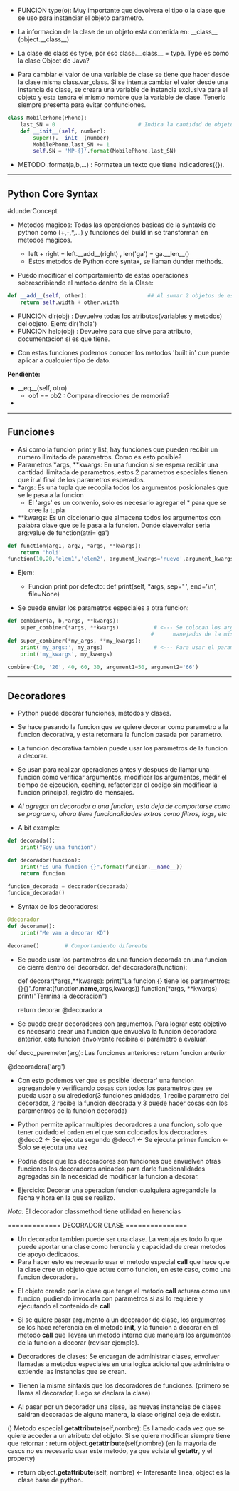 
- FUNCION type(o): Muy importante que devolvera el tipo o la clase que se uso para instanciar el objeto parametro.
- La informacion de la clase de un objeto esta contenida en: \_\_class__ (object.\_\_class__)
- La clase de class es type, por eso clase.\_\_class__ = type. Type es como la clase Object de Java?

- Para cambiar el valor de una variable de clase se tiene que hacer desde la clase misma class.var_class. Si se intenta cambiar el valor desde una instancia de clase, se creara una variable de instancia exclusiva para el objeto y esta tendra el mismo nombre que la variable de clase. Tenerlo siempre presenta para evitar confunciones.

```python
class MobilePhone(Phone):
	last_SN = 0                          # Indica la cantidad de objetos creados
    def __init__(self, number):
        super().__init__(number)
        MobilePhone.last_SN += 1
        self.SN = 'MP-{}'.format(MobilePhone.last_SN)   
```

- METODO .format(a,b,...) : Formatea un texto que tiene indicadores({}).

---
## Python Core Syntax

#dunderConcept
- Metodos magicos: Todas las operaciones basicas de la syntaxis de python como (+,-,\*,...) y funciones del build in se transforman en metodos magicos. 
	- left + right = left.\_\_add__(right)  , len('ga') = ga.\_\_len__()
	- Estos metodos de Python core syntax, se llaman dunder methods.

- Puedo modificar el comportamiento de estas operaciones sobrescribiendo el metodo dentro de la Clase:
```python
def __add__(self, other):                   ## Al sumar 2 objetos de esta misma clase dara como resultado la suma de su propiedad 'width'
	return self.width + other.width
```


- FUNCION dir(obj) : Devuelve todas los atributos(variables y metodos) del objeto. Ejem: dir('hola')
- FUNCION help(obj) : Devuelve para que sirve para atributo, documentacion si es que tiene.
* Con estas funciones podemos conocer los metodos 'built in' que puede aplicar a cualquier tipo de dato.

**Pendiente:**
- \_\_eq__(self, otro)
	- ob1 == ob2 : Compara direcciones de memoria?
- 
---
## Funciones

- Asi como la funcion print y list, hay funciones que pueden recibir un numero ilimitado de parametros. Como es esto posible?
- Parametros \*args, \*\*kwargs: En una funcion si se espera recibir una cantidad ilimitada de parametros, estos 2 parametros especiales tienen que ir al final de los parametros esperados.
- \*args: Es una tupla que recopila todos los argumentos posicionales que se le pasa a la funcion
	- El 'args' es un convenio, solo es necesario agregar el \* para que se cree la tupla
- \*\*kwargs: Es un diccionario que almacena todos los argumentos con palabra clave que se le pasa a la funcion. Donde clave:valor seria arg:value de function(atri='ga')

```python
def function(arg1, arg2, *args, **kwargs):
	return 'holi'
function(10,20,'elem1','elem2', argument_kwargs='nuevo',argument_kwargs2='nuevito')
```

- Ejem:
	- Funcion print por defecto: def print(self, \*args, sep=' ', end='\n', file=None)

- Se puede enviar los parametros especiales a otra funcion: 

```Python
def combiner(a, b,*args, **kwargs):
    super_combiner(*args, **kwargs)           # <--- Se colocan los arg de la misma manera(*) para que puedan ser
											 #      manejados de la misma manera en super_combiner.
def super_combiner(*my_args, **my_kwargs):  
    print('my_args:', my_args)                # <--- Para usar el parametro como dato se lo coloca sin los *
    print('my_kwargs', my_kwargs)

combiner(10, '20', 40, 60, 30, argument1=50, argument2='66')
```

---
## Decoradores

- Python puede decorar funciones, métodos y clases.
- Se hace pasando la funcion que se quiere decorar como parametro a la funcion decorativa, y esta retornara la funcion pasada por parametro.
- La funcion decorativa tambien puede usar los parametros de la funcion a decorar.
- Se usan para realizar operaciones antes y despues de llamar una funcion como verificar argumentos, modificar los argumentos, medir el tiempo de ejecucion, caching, refactorizar el codigo sin modificar la funcion principal, registro de mensajes.
- *Al agregar un decorador a una funcion, esta deja de comportarse como se programo, ahora tiene funcionalidades extras como filtros, logs, etc* 

- A bit example: 
```python
def decorada():
	print("Soy una funcion")

def decorador(funcion):
	print("Es una funcion {}".format(funcion.__name__))
    return funcion

funcion_decorada = decorador(decorada)
funcion_decorada()
```


- Syntax de los decoradores: 
```python
@decorador
def decorame():
	print("Me van a decorar XD")

decorame()        # Comportamiento diferente
```

- Se puede usar los parametros de una funcion decorada en una funcion de cierre dentro del decorador.
def decoradora(function):

  def decorar(*args,**kwargs):
    print("La funcion {} tiene los paramentros:{}{}".format(function.__name__,args,kwargs))
    function(*args, **kwargs)
    print("Termina la decoracion")

  return decorar 
@decoradora

- Se puede crear decoradores con argumentos. Para lograr este objetivo es necesario crear una funcion que envuelva la funcion decoradora anterior, esta funcion envolvente recibira el parametro a evaluar.

def deco_paremeter(arg):
  Las funciones anteriores:
  return funcion anterior

@decoradora('arg')

- Con esto podemos ver que es posible 'decorar' una funcion agregandole y verificando cosas con todos los parametros que se pueda usar a su alrededor(3 funciones anidadas, 1 recibe parametro del decorador, 2 recibe la funcion decorada y 3 puede hacer cosas con los paramentros de la funcion decorada)
- Python permite aplicar multiples decoradores a una funcion, solo que tener cuidado el orden en el que son colocados los decoradores.
@deco2    <- Se ejecuta segundo
@deco1    <- Se ejecuta primer
funcion   <- Solo se ejecuta una vez

- Podria decir que los decoradores son funciones que envuelven otras funciones los decoradores anidados para darle funcionalidades agregadas sin la necesidad de modificar la funcion a decorar.

- Ejercicio: Decorar una operacion funcion cualquiera agregandole la fecha y hora en la que se realizo.

*Nota:* El decorador classmethod tiene utilidad en herencias

============= DECORADOR CLASE ===============

- Un decorador tambien puede ser una clase. La ventaja es todo lo que puede aportar una clase como herencia y capacidad de crear metodos de apoyo dedicados.
- Para hacer esto es necesario usar el metodo especial __call__ que hace que la clase cree un objeto que actue como funcion, en este caso, como una funcion decoradora.
* El objeto creado por la clase que tenga el metodo __call__ actuara como una funcion, pudiendo invocarla con parametros si asi lo requiere y ejecutando el contenido de __call__
- Si se quiere pasar argumento a un decorador de clase, los argumentos se los hace referencia en el metodo __init__, y la funcion a decorar en el metodo __call__ que llevara un metodo interno que manejara los argumentos de la funcion a decorar (revisar ejemplo).

- Decoradores de clases: Se encargan de administrar clases, envolver llamadas a metodos especiales en una logica adicional que administra o extiende las instancias que se crean.
- Tienen la misma sintaxis que los decoradores de funciones. (primero se llama al decorador, luego se declara la clase)
- Al pasar por un decorador una clase, las nuevas instancias de clases saldran decoradas de alguna manera, la clase original deja de existir.

() Metodo especial __getattribute__(self,nombre): Es llamado cada vez que se quiere acceder a un atributo del objeto. Si se quiere modificar siempre tiene que retornar : return object.__getattribute__(self,nombre) (en la mayoria de casos no es necesario usar este metodo, ya que eciste el __getattr__, y el property)

* return object.__getattribute__(self, nombre) <- Interesante linea, object es la clase base de python.
 
